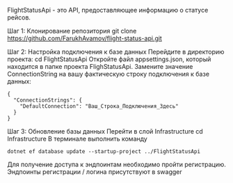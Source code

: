 
FlightStatusApi - это API, предоставляющее информацию о статусе рейсов.

Шаг 1: Клонирование репозитория
git clone https://github.com/FarukhAvamov/flight-status-api.git

Шаг 2: Настройка подключения к базе данных
Перейдите в директорию проекта:
cd FlightStatusApi
Откройте файл appsettings.json, который находится в папке проекта FlighStatusApi.
Замените значение ConnectionString на вашу фактическую строку подключения к базе данных:
```
{
  "ConnectionStrings": {
    "DefaultConnection": "Ваш_Строка_Подключения_Здесь"
  }
}
```

Шаг 3: Обновление базы данных
Перейти в слой Infrastructure
cd Infrastructure
В терминале выполнить команду
```
dotnet ef database update --startup-project ../FlightStatusApi
```

Для получение доступа к эндпоинтам необходимо пройти регистрацию.
Эндпоинты регистрации / логина присутствуют в swagger






